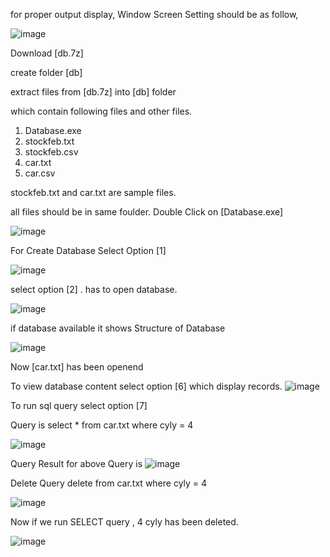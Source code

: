 for proper output display, Window Screen Setting should be as follow, 

![image](https://github.com/MaheshYTech/db/assets/53365208/3c01f07d-d5aa-485a-af58-fe5a47e8f1af)


Download  [db.7z]

create folder [db]

extract files from [db.7z] into [db] folder


which contain following  files and other files.
1. Database.exe
2. stockfeb.txt
3. stockfeb.csv
4. car.txt
5. car.csv

stockfeb.txt and car.txt are sample files.

all  files should be in same foulder. 
Double Click on [Database.exe]

   ![image](https://github.com/MaheshYTech/db/assets/53365208/089ae1dc-99b0-4a76-af57-5e8562c513f4)

For Create Database Select Option [1]


![image](https://github.com/MaheshYTech/db/assets/53365208/b0d25db6-d3ba-4b4a-b60e-daa331944aa5)

select option [2] . has to open database.

![image](https://github.com/MaheshYTech/db/assets/53365208/9ecbea9f-c76c-4539-a0d2-a880b1df9267)


if database available it shows Structure of Database

![image](https://github.com/MaheshYTech/db/assets/53365208/68e00307-bc47-463b-bd7b-00228e2bad49)

Now [car.txt] has been openend



To view database content select option [6] which display records.
![image](https://github.com/MaheshYTech/db/assets/53365208/d396d5f8-0eca-4db2-94b3-fe32c8b00e31)

To run sql query select option [7]

Query is 
select * from car.txt where cyly = 4

![image](https://github.com/MaheshYTech/db/assets/53365208/8e8ee260-bf3a-4879-b0ed-13965ea9a98f)

Query Result for above Query is
![image](https://github.com/MaheshYTech/db/assets/53365208/f94470d1-935a-4a49-9a40-6130e59de008)

Delete Query
delete from car.txt where cyly = 4

![image](https://github.com/MaheshYTech/db/assets/53365208/97cc90b9-3b07-4f24-9848-d449d82bef70)


Now if we run SELECT query  , 4 cyly  has been deleted.

![image](https://github.com/MaheshYTech/db/assets/53365208/4be05b18-2675-42f0-ad40-141eb8154456)



